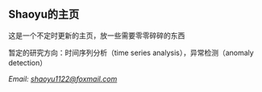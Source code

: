 ## Shaoyu的主页

这是一个不定时更新的主页，放一些需要零零碎碎的东西

暂定的研究方向：时间序列分析（time series analysis），异常检测（anomaly detection）

*Email: shaoyu1122@foxmail.com*
